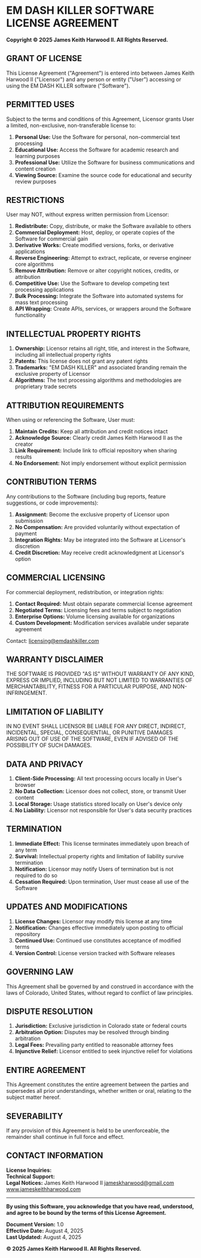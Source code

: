 # EM DASH KILLER SOFTWARE LICENSE AGREEMENT

**Copyright © 2025 James Keith Harwood II. All Rights Reserved.**

## GRANT OF LICENSE

This License Agreement ("Agreement") is entered into between James Keith Harwood II ("Licensor") and any person or entity ("User") accessing or using the EM DASH KILLER software ("Software").

## PERMITTED USES

Subject to the terms and conditions of this Agreement, Licensor grants User a limited, non-exclusive, non-transferable license to:

1. **Personal Use:** Use the Software for personal, non-commercial text processing
2. **Educational Use:** Access the Software for academic research and learning purposes
3. **Professional Use:** Utilize the Software for business communications and content creation
4. **Viewing Source:** Examine the source code for educational and security review purposes

## RESTRICTIONS

User may NOT, without express written permission from Licensor:

1. **Redistribute:** Copy, distribute, or make the Software available to others
2. **Commercial Deployment:** Host, deploy, or operate copies of the Software for commercial gain
3. **Derivative Works:** Create modified versions, forks, or derivative applications
4. **Reverse Engineering:** Attempt to extract, replicate, or reverse engineer core algorithms
5. **Remove Attribution:** Remove or alter copyright notices, credits, or attribution
6. **Competitive Use:** Use the Software to develop competing text processing applications
7. **Bulk Processing:** Integrate the Software into automated systems for mass text processing
8. **API Wrapping:** Create APIs, services, or wrappers around the Software functionality

## INTELLECTUAL PROPERTY RIGHTS

1. **Ownership:** Licensor retains all right, title, and interest in the Software, including all intellectual property rights
2. **Patents:** This license does not grant any patent rights
3. **Trademarks:** "EM DASH KILLER" and associated branding remain the exclusive property of Licensor
4. **Algorithms:** The text processing algorithms and methodologies are proprietary trade secrets

## ATTRIBUTION REQUIREMENTS

When using or referencing the Software, User must:

1. **Maintain Credits:** Keep all attribution and credit notices intact
2. **Acknowledge Source:** Clearly credit James Keith Harwood II as the creator
3. **Link Requirement:** Include link to official repository when sharing results
4. **No Endorsement:** Not imply endorsement without explicit permission

## CONTRIBUTION TERMS

Any contributions to the Software (including bug reports, feature suggestions, or code improvements):

1. **Assignment:** Become the exclusive property of Licensor upon submission
2. **No Compensation:** Are provided voluntarily without expectation of payment
3. **Integration Rights:** May be integrated into the Software at Licensor's discretion
4. **Credit Discretion:** May receive credit acknowledgment at Licensor's option

## COMMERCIAL LICENSING

For commercial deployment, redistribution, or integration rights:

1. **Contact Required:** Must obtain separate commercial license agreement
2. **Negotiated Terms:** Licensing fees and terms subject to negotiation
3. **Enterprise Options:** Volume licensing available for organizations
4. **Custom Development:** Modification services available under separate agreement

Contact: licensing@emdashkiller.com

## WARRANTY DISCLAIMER

THE SOFTWARE IS PROVIDED "AS IS" WITHOUT WARRANTY OF ANY KIND, EXPRESS OR IMPLIED, INCLUDING BUT NOT LIMITED TO WARRANTIES OF MERCHANTABILITY, FITNESS FOR A PARTICULAR PURPOSE, AND NON-INFRINGEMENT.

## LIMITATION OF LIABILITY

IN NO EVENT SHALL LICENSOR BE LIABLE FOR ANY DIRECT, INDIRECT, INCIDENTAL, SPECIAL, CONSEQUENTIAL, OR PUNITIVE DAMAGES ARISING OUT OF USE OF THE SOFTWARE, EVEN IF ADVISED OF THE POSSIBILITY OF SUCH DAMAGES.

## DATA AND PRIVACY

1. **Client-Side Processing:** All text processing occurs locally in User's browser
2. **No Data Collection:** Licensor does not collect, store, or transmit User content
3. **Local Storage:** Usage statistics stored locally on User's device only
4. **No Liability:** Licensor not responsible for User's data security practices

## TERMINATION

1. **Immediate Effect:** This license terminates immediately upon breach of any term
2. **Survival:** Intellectual property rights and limitation of liability survive termination
3. **Notification:** Licensor may notify Users of termination but is not required to do so
4. **Cessation Required:** Upon termination, User must cease all use of the Software

## UPDATES AND MODIFICATIONS

1. **License Changes:** Licensor may modify this license at any time
2. **Notification:** Changes effective immediately upon posting to official repository
3. **Continued Use:** Continued use constitutes acceptance of modified terms
4. **Version Control:** License version tracked with Software releases

## GOVERNING LAW

This Agreement shall be governed by and construed in accordance with the laws of Colorado, United States, without regard to conflict of law principles.

## DISPUTE RESOLUTION

1. **Jurisdiction:** Exclusive jurisdiction in Colorado state or federal courts
2. **Arbitration Option:** Disputes may be resolved through binding arbitration
3. **Legal Fees:** Prevailing party entitled to reasonable attorney fees
4. **Injunctive Relief:** Licensor entitled to seek injunctive relief for violations

## ENTIRE AGREEMENT

This Agreement constitutes the entire agreement between the parties and supersedes all prior understandings, whether written or oral, relating to the subject matter hereof.

## SEVERABILITY

If any provision of this Agreement is held to be unenforceable, the remainder shall continue in full force and effect.

## CONTACT INFORMATION

**License Inquiries:**  
**Technical Support:**   
**Legal Notices:** 
James Keith Harwood II
jameskharwood@gmail.com
www.jameskeithharwood.com


---

**By using this Software, you acknowledge that you have read, understood, and agree to be bound by the terms of this License Agreement.**

**Document Version:** 1.0  
**Effective Date:** August 4, 2025  
**Last Updated:** August 4, 2025

**© 2025 James Keith Harwood II. All Rights Reserved.**
